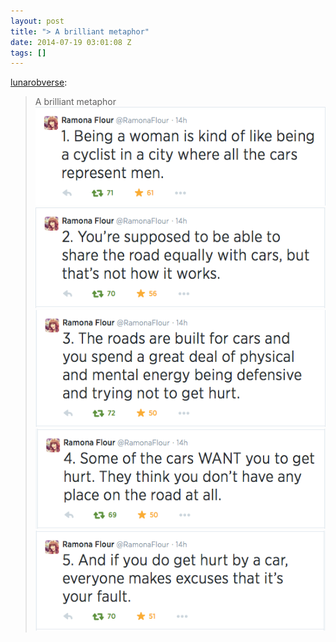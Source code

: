 ```yaml
---
layout: post
title: "> A brilliant metaphor"
date: 2014-07-19 03:01:08 Z
tags: []
---
```

[lunarobverse](http://lunarobverse.com/post/90990885291/a-brilliant-metaphor-follow-ramona-flour-on):

> A brilliant metaphor
![](/media/2014/07/92202421758_0.png)
![](/media/2014/07/92202421758_1.png)
![](/media/2014/07/92202421758_2.png)
![](/media/2014/07/92202421758_3.png)
![](/media/2014/07/92202421758_4.png)
